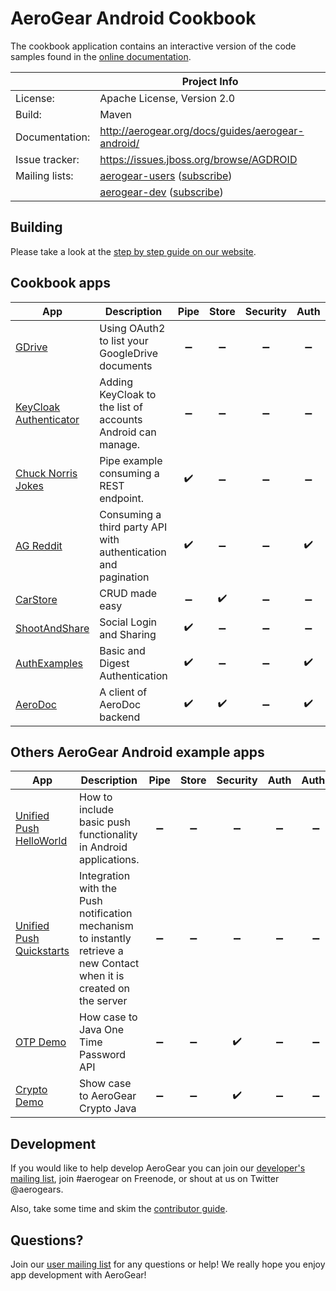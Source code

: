 # AeroGear Android Cookbook

The cookbook application contains an interactive version of the code samples found in the [online documentation](http://aerogear.org/docs/guides/aerogear-android/).  

|                 | Project Info  |
| --------------- | ------------- |
| License:        | Apache License, Version 2.0  |
| Build:          | Maven  |
| Documentation:  | http://aerogear.org/docs/guides/aerogear-android/  |
| Issue tracker:  | https://issues.jboss.org/browse/AGDROID  |
| Mailing lists:  | [aerogear-users](http://aerogear-users.1116366.n5.nabble.com/) ([subscribe](https://lists.jboss.org/mailman/listinfo/aerogear-users))  |
|                 | [aerogear-dev](http://aerogear-dev.1069024.n5.nabble.com/) ([subscribe](https://lists.jboss.org/mailman/listinfo/aerogear-dev))  |

## Building

Please take a look at the [step by step guide on our website](http://aerogear.org/docs/guides/aerogear-android/how-to-build-aerogear-android/).

## Cookbook apps

| App | Description | Pipe | Store | Security | Auth | Authz | Push |
|-----|-------------|:----:|:-----:|:--------:|:----:|:-----:|:-----:| 
| [GDrive](GDrive) | Using OAuth2 to list your GoogleDrive documents | :heavy_minus_sign: | :heavy_minus_sign: | :heavy_minus_sign: |  :heavy_minus_sign: | :heavy_check_mark: | :heavy_minus_sign: |
| [KeyCloak Authenticator](KeyCloakAuthenticator) | Adding KeyCloak to the list of accounts Android can manage. | :heavy_minus_sign: | :heavy_minus_sign: | :heavy_minus_sign: |  :heavy_minus_sign: | :heavy_check_mark: | :heavy_minus_sign: |
| [Chuck Norris Jokes](ChuckNorrisJokes) | Pipe example consuming a REST endpoint. | :heavy_check_mark: | :heavy_minus_sign: | :heavy_minus_sign: |  :heavy_minus_sign: | :heavy_minus_sign: | :heavy_minus_sign: |
| [AG Reddit](AGReddit) | Consuming a third party API with authentication and pagination | :heavy_check_mark: | :heavy_minus_sign: | :heavy_minus_sign: |  :heavy_check_mark: | :heavy_minus_sign: | :heavy_minus_sign: |
| [CarStore](CarStore) | CRUD made easy | :heavy_minus_sign: | :heavy_check_mark: | :heavy_minus_sign: |  :heavy_minus_sign: | :heavy_minus_sign: | :heavy_minus_sign: |
| [ShootAndShare](ShootAndShare) | Social Login and Sharing | :heavy_check_mark: | :heavy_minus_sign: | :heavy_minus_sign: |  :heavy_minus_sign: | :heavy_check_mark: | :heavy_minus_sign: |
| [AuthExamples](AuthExamples) | Basic and Digest Authentication | :heavy_check_mark: | :heavy_minus_sign: | :heavy_minus_sign: |  :heavy_check_mark: | :heavy_minus_sign: | :heavy_minus_sign: |
| [AeroDoc](AeroDoc) | A client of AeroDoc backend | :heavy_check_mark: | :heavy_check_mark: | :heavy_minus_sign: |  :heavy_check_mark: | :heavy_minus_sign: | :heavy_check_mark: |

## Others AeroGear Android example apps

| App | Description | Pipe | Store | Security | Auth | Authz | Push |
|-----|-------------|:----:|:-----:|:--------:|:----:|:-----:|:-----:| 
| [Unified Push HelloWorld](https://github.com/jboss-mobile/unified-push-helloworld/tree/master/android) | How to include basic push functionality in Android applications. | :heavy_minus_sign: | :heavy_minus_sign: | :heavy_minus_sign: |  :heavy_minus_sign: | :heavy_minus_sign: | :heavy_check_mark: |
| [Unified Push Quickstarts](https://github.com/jboss-mobile/unified-push-quickstarts/tree/master/client/contacts-mobile-android-client) | Integration with the Push notification mechanism to instantly retrieve a new Contact when it is created on the server | :heavy_minus_sign: | :heavy_minus_sign: | :heavy_minus_sign: |  :heavy_minus_sign: | :heavy_minus_sign: | :heavy_check_mark: |
| [OTP Demo](https://github.com/aerogear/aerogear-otp-android-demo) | How case to Java One Time Password API  | :heavy_minus_sign: | :heavy_minus_sign: | :heavy_check_mark: |  :heavy_minus_sign: | :heavy_minus_sign: | :heavy_minus_sign: |
| [Crypto Demo](https://github.com/aerogear/aerogear-crypto-android-demo) | Show case to AeroGear Crypto Java | :heavy_minus_sign: | :heavy_minus_sign: | :heavy_check_mark: |  :heavy_minus_sign: | :heavy_minus_sign: | :heavy_minus_sign: |

## Development

If you would like to help develop AeroGear you can join our [developer's mailing list](https://lists.jboss.org/mailman/listinfo/aerogear-dev), join #aerogear on Freenode, or shout at us on Twitter @aerogears.

Also, take some time and skim the [contributor guide](http://aerogear.org/docs/guides/Contributing/).

## Questions?

Join our [user mailing list](https://lists.jboss.org/mailman/listinfo/aerogear-users) for any questions or help! We really hope you enjoy app development with AeroGear!

